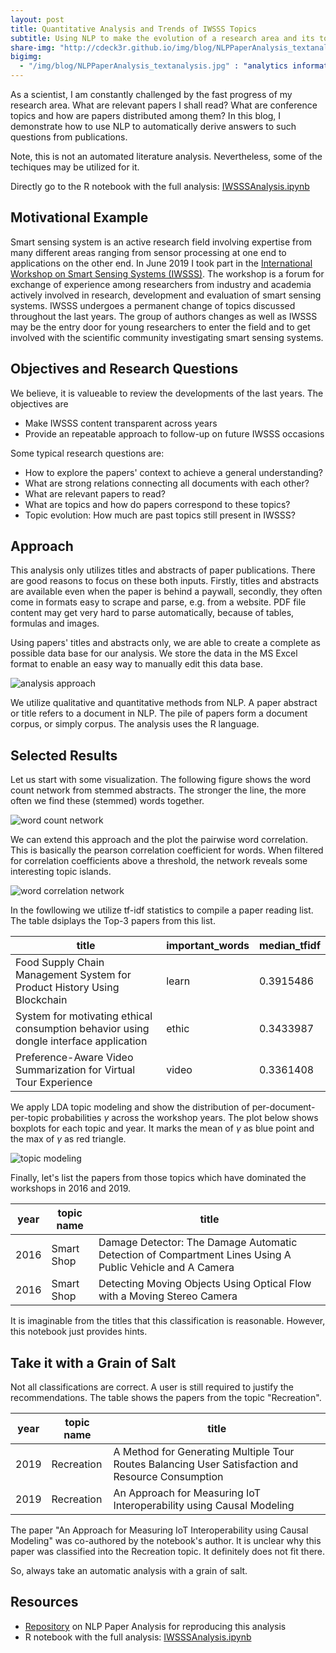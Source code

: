 ```yaml
---
layout: post
title: Quantitative Analysis and Trends of IWSSS Topics
subtitle: Using NLP to make the evolution of a research area and its topics visible 
share-img: "http://cdeck3r.github.io/img/blog/NLPPaperAnalysis_textanalysis.jpg"
bigimg:
  - "/img/blog/NLPPaperAnalysis_textanalysis.jpg" : "analytics information innovation communication (pixabay: xresch)"
---
```


As a scientist, I am constantly challenged by the fast progress of my research area. What are relevant papers I shall read? What are conference topics and how are papers distributed among them? In this blog, I demonstrate how to use NLP to automatically derive answers to such questions from publications.

Note, this is not an automated literature analysis. Nevertheless, some of the techiques may be utilized for it.

Directly go to the R notebook with the full analysis:  [IWSSSAnalysis.ipynb](https://github.com/cdeck3r/NLPPaperAnalysis/blob/master/notebooks/IWSSSAnalysis.ipynb)

## Motivational Example

Smart sensing system is an active research field involving expertise from many different areas ranging from sensor processing at one end to applications on the other end. In June 2019 I took part in the [International Workshop on Smart Sensing Systems (IWSSS)](https://iwsss19.github.io/). The workshop is a forum for exchange of experience among researchers from industry and academia actively involved in research, development and evaluation of smart sensing systems. IWSSS undergoes a permanent change of topics discussed throughout the last years. The group of authors changes as well as IWSSS may be the entry door for young researchers to enter the field and to get involved with the scientific community investigating smart sensing systems.

## Objectives and Research Questions

We believe, it is valueable to review the developments of the last years. The objectives are

* Make IWSSS content transparent across years
* Provide an repeatable approach to follow-up on future IWSSS occasions

Some typical research questions are:

* How to explore the papers' context to achieve a general understanding?
* What are strong relations connecting all documents with each other?
* What are relevant papers to read?
* What are topics and how do papers correspond to these topics?
* Topic evolution: How much are past topics still present in IWSSS?

## Approach

This analysis only utilizes titles and abstracts of paper publications. There are good reasons to focus on these both inputs. Firstly, titles and abstracts are available even when the paper is behind a paywall, secondly, they often come in formats easy to scrape and parse, e.g. from a website. PDF file content may get very hard to parse automatically, because of tables, formulas and images.

Using papers' titles and abstracts only, we are able to create a complete as possible data base for our analysis. We store the data in the MS Excel format to enable an easy way to manually edit this data base.

![analysis approach](https://raw.githubusercontent.com/cdeck3r/NLPPaperAnalysis/master/approach.png)

We utilize qualitative and quantitative methods from NLP. A paper abstract or title refers to a document in NLP. The pile of papers form a document corpus, or simply corpus. The analysis uses the R language.

## Selected Results

Let us start with some visualization. The following figure shows the word count network from stemmed abstracts. The stronger the line, the more often we find these (stemmed) words together.

![word count network](/img/blog/NLPPaperAnalysis_wordcountnetwork.png)

We can extend this approach and the plot the pairwise word correlation. This is basically the pearson correlation coefficient for words. When filtered for correlation coefficients above a threshold, the network reveals some interesting topic islands.

![word correlation network](/img/blog/NLPPaperAnalysis_wordcorrelationnetwork.png)

In the fowllowing we utilize tf-idf statistics to compile a paper reading list. The table dsiplays the Top-3 papers from this list. 

| title | important_words | median_tfidf |
|-------|--------|---------|
| Food Supply Chain Management System for Product History Using Blockchain | learn | 0.3915486 |
| System for motivating ethical consumption behavior using dongle interface application | ethic | 0.3433987 |
| Preference-Aware Video Summarization for Virtual Tour Experience | video | 0.3361408 |

We apply LDA topic modeling and show the distribution of per-document-per-topic probabilities $\gamma$ across the workshop years. The plot below shows boxplots for each topic and year. It marks the mean of $\gamma$ as blue point and the max of $\gamma$ as red triangle.

![topic modeling](/img/blog/NLPPaperAnalysis_topicmodelingyears.png)

Finally, let's list the papers from those topics which have dominated the workshops in 2016 and 2019.

| year | topic name | title |
|-------|--------|---------|
| 2016 | Smart Shop | Damage Detector: The Damage Automatic Detection of Compartment Lines Using A Public Vehicle and A Camera |
| 2016 | Smart Shop | Detecting Moving Objects Using Optical Flow with a Moving Stereo Camera |

It is imaginable from the titles that this classification is reasonable. However, this notebook just provides hints. 

## Take it with a Grain of Salt

Not all classifications are correct. A user is still required to justify the recommendations. The table shows the papers from the topic "Recreation".

| year | topic name | title |
|-------|--------|---------|
| 2019 | Recreation | A Method for Generating Multiple Tour Routes Balancing User Satisfaction and Resource Consumption |
| 2019 | Recreation | An Approach for Measuring IoT Interoperability using Causal Modeling |

The paper "An Approach for Measuring IoT Interoperability using Causal Modeling" was co-authored by the notebook's author. It is unclear why this paper was classified into the Recreation topic. It definitely does not fit there.

So, always take an automatic analysis with a grain of salt.

## Resources

* [Repository](https://github.com/cdeck3r/NLPPaperAnalysis) on NLP Paper Analysis for reproducing this analysis 
* R notebook with the full analysis:  [IWSSSAnalysis.ipynb](https://github.com/cdeck3r/NLPPaperAnalysis/blob/master/notebooks/IWSSSAnalysis.ipynb)

